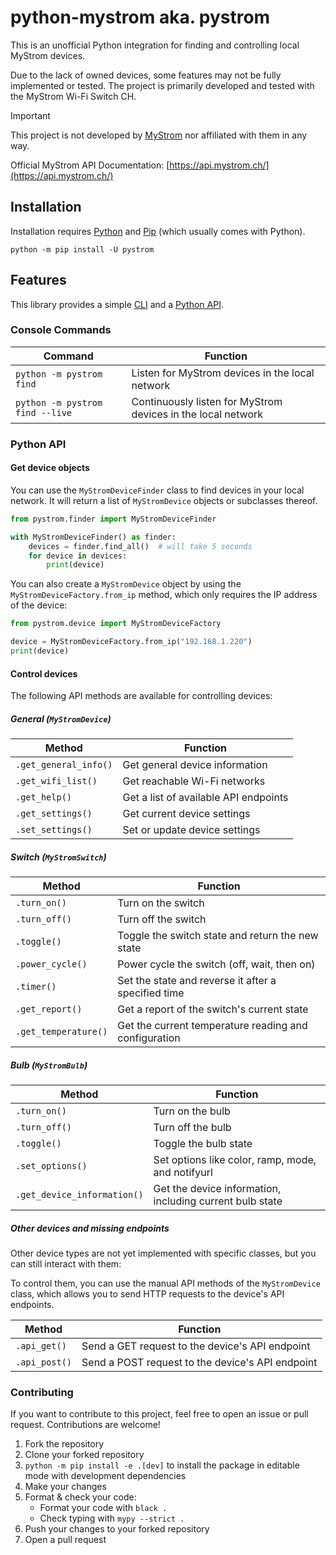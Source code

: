 # python-mystrom aka. pystrom

This is an unofficial Python integration for finding and controlling local MyStrom devices.

Due to the lack of owned devices, some features may not be fully implemented or tested. The project is primarily
developed and tested with the MyStrom Wi-Fi Switch CH.

> [!IMPORTANT]  
> This project is not developed by [MyStrom](https://mystrom.ch) nor affiliated with them in any way.

Official MyStrom API Documentation: [https://api.mystrom.ch/](https://api.mystrom.ch/)

## Installation

Installation requires [Python](https://www.python.org/downloads/)
and [Pip](https://pip.pypa.io/en/stable/installation/) (which usually comes with Python).

`python -m pip install -U pystrom`

## Features

This library provides a simple [CLI](#console-commands) and a [Python API](#python-api).

### Console Commands

| Command                         | Function                                                     |
|---------------------------------|--------------------------------------------------------------|
| `python -m pystrom find`        | Listen for MyStrom devices in the local network              |
| `python -m pystrom find --live` | Continuously listen for MyStrom devices in the local network |

### Python API

#### Get device objects

You can use the `MyStromDeviceFinder` class to find devices in your local network. It will return a list of
`MyStromDevice` objects or subclasses thereof.

```python
from pystrom.finder import MyStromDeviceFinder

with MyStromDeviceFinder() as finder:
    devices = finder.find_all()  # will take 5 seconds
    for device in devices:
        print(device)
```

You can also create a `MyStromDevice` object by using the `MyStromDeviceFactory.from_ip` method, which only requires the
IP address of the device:

```python
from pystrom.device import MyStromDeviceFactory

device = MyStromDeviceFactory.from_ip("192.168.1.220")
print(device)
```

#### Control devices

The following API methods are available for controlling devices:

##### General (`MyStromDevice`)

| Method                | Function                              |
|-----------------------|---------------------------------------|
| `.get_general_info()` | Get general device information        |
| `.get_wifi_list()`    | Get reachable Wi-Fi networks          |
| `.get_help()`         | Get a list of available API endpoints |
| `.get_settings()`     | Get current device settings           |
| `.set_settings()`     | Set or update device settings         |

##### Switch (`MyStromSwitch`)

| Method               | Function                                              |
|----------------------|-------------------------------------------------------|
| `.turn_on()`         | Turn on the switch                                    |
| `.turn_off()`        | Turn off the switch                                   |
| `.toggle()`          | Toggle the switch state and return the new state      |
| `.power_cycle()`     | Power cycle the switch (off, wait, then on)           |
| `.timer()`           | Set the state and reverse it after a specified time   |
| `.get_report()`      | Get a report of the switch's current state            |
| `.get_temperature()` | Get the current temperature reading and configuration |

##### Bulb (`MyStromBulb`)

| Method                      | Function                                                 |
|-----------------------------|----------------------------------------------------------|
| `.turn_on()`                | Turn on the bulb                                         |
| `.turn_off()`               | Turn off the bulb                                        |
| `.toggle()`                 | Toggle the bulb state                                    |
| `.set_options()`            | Set options like color, ramp, mode, and notifyurl        |
| `.get_device_information()` | Get the device information, including current bulb state |

##### Other devices and missing endpoints

Other device types are not yet implemented with specific classes, but you can still interact with them:

To control them, you can use the manual API methods of the `MyStromDevice` class, which allows you to send HTTP requests
to the device's API endpoints.

| Method        | Function                                         |
|---------------|--------------------------------------------------|
| `.api_get()`  | Send a GET request to the device's API endpoint  |
| `.api_post()` | Send a POST request to the device's API endpoint |

### Contributing

If you want to contribute to this project, feel free to open an issue or pull request. Contributions are welcome!

1. Fork the repository
2. Clone your forked repository
3. `python -m pip install -e .[dev]` to install the package in editable mode with development dependencies
4. Make your changes
5. Format & check your code:
    - Format your code with `black .`
    - Check typing with `mypy --strict .`
6. Push your changes to your forked repository
7. Open a pull request
